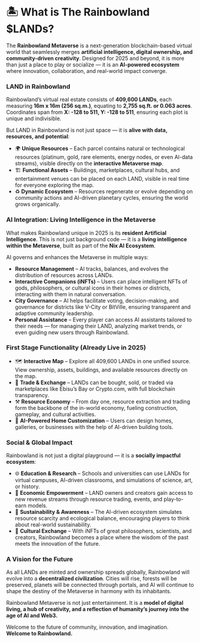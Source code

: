 # 🏝️ What is The Rainbowland $LANDs?

The **Rainbowland Metaverse** is a next-generation blockchain-based virtual world that seamlessly merges **artificial intelligence, digital ownership, and community-driven creativity**. Designed for 2025 and beyond, it is more than just a place to play or socialize — it is an **AI-powered ecosystem** where innovation, collaboration, and real-world impact converge.

### LAND in Rainbowland

Rainbowland’s virtual real estate consists of **409,600 LANDs**, each measuring **16m x 16m (256 sq.m.)**, equating to **2,755 sq.ft. or 0.063 acres**. Coordinates span from **X: -128 to 511, Y: -128 to 511**, ensuring each plot is unique and indivisible.

But LAND in Rainbowland is not just space — it is **alive with data, resources, and potential**:

* 🌍 **Unique Resources** – Each parcel contains natural or technological resources (platinum, gold, rare elements, energy nodes, or even AI-data streams), visible directly on the **interactive Metaverse map**.
* 🏗️ **Functional Assets** – Buildings, marketplaces, cultural hubs, and entertainment venues can be placed on each LAND, visible in real time for everyone exploring the map.
* ♻️ **Dynamic Ecosystem** – Resources regenerate or evolve depending on community actions and AI-driven planetary cycles, ensuring the world grows organically.

### AI Integration: Living Intelligence in the Metaverse

What makes Rainbowland unique in 2025 is its **resident Artificial Intelligence**. This is not just background code — it is a **living intelligence within the Metaverse**, built as part of the **Nix AI Ecosystem**.

AI governs and enhances the Metaverse in multiple ways:

* **Resource Management** – AI tracks, balances, and evolves the distribution of resources across LANDs.
* **Interactive Companions (iNFTs)** – Users can place intelligent NFTs of gods, philosophers, or cultural icons in their homes or districts, interacting with them in natural conversation.
* **City Governance** – AI helps facilitate voting, decision-making, and governance for districts like V-City or BitVille, ensuring transparent and adaptive community leadership.
* **Personal Assistance** – Every player can access AI assistants tailored to their needs — for managing their LAND, analyzing market trends, or even guiding new users through Rainbowland.

### First Stage Functionality (Already Live in 2025)

* 🗺️ **Interactive Map** – Explore all 409,600 LANDs in one unified source. View ownership, assets, buildings, and available resources directly on the map.
* 🛒 **Trade & Exchange** – LANDs can be bought, sold, or traded via marketplaces like Ebisu’s Bay or Crypto.com, with full blockchain transparency.
* ⚒️ **Resource Economy** – From day one, resource extraction and trading form the backbone of the in-world economy, fueling construction, gameplay, and cultural activities.
* 🏡 **AI-Powered Home Customization** – Users can design homes, galleries, or businesses with the help of AI-driven building tools.

### Social & Global Impact

Rainbowland is not just a digital playground — it is a **socially impactful ecosystem**:

* 🌐 **Education & Research** – Schools and universities can use LANDs for virtual campuses, AI-driven classrooms, and simulations of science, art, or history.
* 💼 **Economic Empowerment** – LAND owners and creators gain access to new revenue streams through resource trading, events, and play-to-earn models.
* 🌱 **Sustainability & Awareness** – The AI-driven ecosystem simulates resource scarcity and ecological balance, encouraging players to think about real-world sustainability.
* 🤝 **Cultural Exchange** – With iNFTs of great philosophers, scientists, and creators, Rainbowland becomes a place where the wisdom of the past meets the innovation of the future.

### A Vision for the Future

As all LANDs are minted and ownership spreads globally, Rainbowland will evolve into a **decentralized civilization**. Cities will rise, forests will be preserved, planets will be connected through portals, and AI will continue to shape the destiny of the Metaverse in harmony with its inhabitants.

Rainbowland Metaverse is not just entertainment. It is a **model of digital living, a hub of creativity, and a reflection of humanity’s journey into the age of AI and Web3.**

Welcome to the future of community, innovation, and imagination.\
**Welcome to Rainbowland.**
